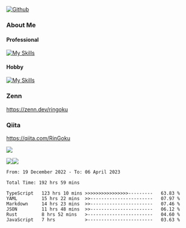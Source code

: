[![Github](https://img.shields.io/github/followers/RinGoku?label=Follow&style=social)](https://github.com/RinGoku)

### About Me
#### Professional
[![My Skills](https://skillicons.dev/icons?i=react,ts,js,nodejs,java,graphql,firebase,githubactions&theme=light)](https://skillicons.dev)
#### Hobby
[![My Skills](https://skillicons.dev/icons?i=unity,rust,py&theme=light)](https://skillicons.dev)

### Zenn
https://zenn.dev/ringoku
### Qiita
https://qiita.com/RinGoku


![](https://github-profile-summary-cards.vercel.app/api/cards/profile-details?username=RinGoku&theme=default)

![](https://github-profile-summary-cards.vercel.app/api/cards/repos-per-language?username=RinGoku&theme=default)![](https://github-profile-summary-cards.vercel.app/api/cards/stats?username=RinGoku&theme=default)

<!--START_SECTION:waka-->

```text
From: 19 December 2022 - To: 06 April 2023

Total Time: 192 hrs 59 mins

TypeScript   123 hrs 10 mins >>>>>>>>>>>>>>>>---------   63.83 %
YAML         15 hrs 22 mins  >>-----------------------   07.97 %
Markdown     14 hrs 23 mins  >>-----------------------   07.46 %
JSON         11 hrs 48 mins  >>-----------------------   06.12 %
Rust         8 hrs 52 mins   >------------------------   04.60 %
JavaScript   7 hrs           >------------------------   03.63 %
```

<!--END_SECTION:waka-->
